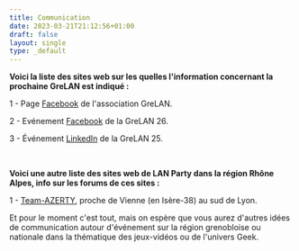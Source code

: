 ```yaml
---
title: Communication
date: 2023-03-21T21:12:56+01:00
draft: false
layout: single
type: _default
---
```

**Voici la liste des sites web sur les quelles l'information concernant la prochaine GreLAN est indiqué :**  

1 - Page [Facebook](https://www.facebook.com/groups/GreLAN38/) de l'association GreLAN.  

2 - Evénement [Facebook](https://www.facebook.com/events/3270217786460591) de la GreLAN 26.  

3 - Événement [LinkedIn](https://www.linkedin.com/events/7261120756393082880) de la GreLAN 25.  

&nbsp;

**Voici une autre liste des sites web de LAN Party dans la région Rhône Alpes, info sur les forums de ces sites :**  

1 - [Team-AZERTY](http://lan.team-azerty.com), proche de Vienne (en Isère-38) au sud de Lyon.  

Et pour le moment c'est tout, mais on espère que vous aurez d'autres idées de communication autour d'événement sur la région grenobloise ou nationale dans la thématique des jeux-vidéos ou de l'univers Geek.